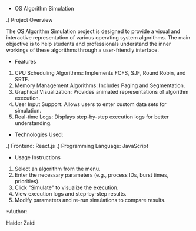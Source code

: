 * OS Algorithm Simulation

.) Project Overview

The OS Algorithm Simulation project is designed to provide a visual and interactive representation of various operating system algorithms. The main objective is to help students and professionals understand the inner workings of these algorithms through a user-friendly interface.

* Features

1. CPU Scheduling Algorithms: Implements FCFS, SJF, Round Robin, and SRTF.
2. Memory Management Algorithms: Includes Paging and Segmentation.
3. Graphical Visualization: Provides animated representations of algorithm execution.
4. User Input Support: Allows users to enter custom data sets for simulation.
5. Real-time Logs: Displays step-by-step execution logs for better understanding.

* Technologies Used:

.) Frontend: React.js
.) Programming Language: JavaScript

* Usage Instructions

1. Select an algorithm from the menu.
2. Enter the necessary parameters (e.g., process IDs, burst times, priorities).
3. Click "Simulate" to visualize the execution.
4. View execution logs and step-by-step results.
5. Modify parameters and re-run simulations to compare results.

*Author:

Haider Zaidi